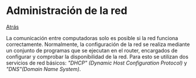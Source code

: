 # Administración de la red
<a href=../README.md>Atrás</a>

La comunicación entre computadoras solo es posible si la red funciona correctamente. Normalmente, la configuración de la red se realiza mediante un conjunto de programas que se ejecutan en el router, encargados de configurar y comprobar la disponibilidad de la red. Para esto se utilizan dos servicios de red básicos: *"DHCP" (Dynamic Host Configuration Protocol)* y *"DNS"(Domain Name System)*.